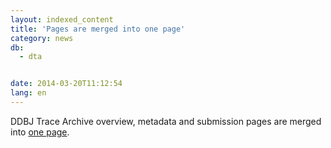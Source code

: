 ```yaml
---
layout: indexed_content
title: 'Pages are merged into one page'
category: news
db:
  - dta


date: 2014-03-20T11:12:54
lang: en
---
```


DDBJ Trace Archive overview, metadata and submission pages are merged into <a href="/dta/services/index.html">one page</a>.
